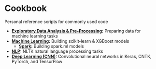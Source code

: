 # Cookbook
Personal reference scripts for commonly used code

- **[Exploratory Data Analysis & Pre-Processing](https://github.com/JeffMacaluso/Cookbook/blob/master/EDA%26Preprocessing.py):** Preparing data for machine learning tasks
- **[Machine Learning](https://github.com/JeffMacaluso/Cookbook/blob/master/MachineLearning.py):** Building scikit-learn & XGBoost models
    - **[Spark](https://github.com/JeffMacaluso/Cookbook/blob/master/MachineLearning-Spark.py):** Building spark.ml models
- **[NLP](https://github.com/JeffMacaluso/Cookbook/blob/master/NLP.py):** NLTK natural language processing tasks
- **[Deep Learning (CNN)](https://github.com/JeffMacaluso/Cookbook/blob/master/DeepLearning-CNN.ipynb):** Convolutional neural networks in Keras, CNTK, PyTorch, and TensorFlow